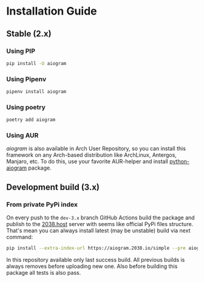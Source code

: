 # Installation Guide

## Stable (2.x)
### Using PIP
```bash
pip install -U aiogram
```

### Using Pipenv
```bash
pipenv install aiogram
```

### Using poetry
```bash
poetry add aiogram
```

### Using AUR
*aiogram* is also available in Arch User Repository, so you can install this framework on any Arch-based distribution like ArchLinux, Antergos, Manjaro, etc. To do this, use your favorite AUR-helper and install [python-aiogram](https://aur.archlinux.org/packages/python-aiogram/) package.


## Development build (3.x)

### From private PyPi index
On every push to the `dev-3.x` branch GitHub Actions build the package and publish to the [2038.host](https://aiogram.2038.io/simple) server with seems like official PyPi files structure. That's mean you can always install latest (may be unstable) build via next command: 
```bash
pip install --extra-index-url https://aiogram.2038.io/simple --pre aiogram
```
In this repository available only last success build. All previous builds is always removes before uploading new one. Also before building this package all tests is also pass.
